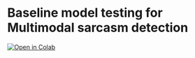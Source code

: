 # Baseline model testing for Multimodal sarcasm detection

[![Open in Colab](https://colab.research.google.com/assets/colab-badge.svg)](https://colab.research.google.com/drive/1JB0PGpVSGfdgfGLbn6xkbxwevyjTtjiX)